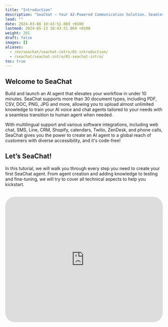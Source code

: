 ```yaml
---
title: "Introduction"
description: "SeaChat – Your AI-Powered Communication Solution. Seamlessly integrate AI and human agents with SeaChat's multilingual support for over 30 document types. Create your custom AI voice and chat agents in under 10 minutes, with easy transition to human support when needed. Enhance your workflow with SeaChat's diverse software integrations, including CRM, SMS, and phone calls. Start building your global customer reach today, code-free!"
lead: ""
date: 2024-03-08 10:43:51.069 +0100
lastmod: 2024-05-13 10:43:51.069 +0100
weight: 201
draft: false
images: []
aliases:
  - /en/seachat/seachat-intro/01-introduction/
  - /seachat/seachat-intro/01-seachat-intro/
toc: true
---
```


## Welcome to SeaChat

Build and launch an AI agent that elevates your workflow in under 10 minutes. SeaChat supports more than 30 document types, including PDF, CSV, DOC, PNG, JPG and more, allowing you to upload almost unlimited knowledge to train your AI voice and chat agents tailored to your needs with a seamless transition to human agent when needed.

With multilingual support and various software integrations, including web chat, SMS, Line, CRM, Shopify, calendars, Twilio, ZenDesk, and phone calls, SeaChat gives you the power to create an AI agent to a global reach of customers with diverse accessibility, and it's code-free!

## Let’s SeaChat!
In this tutorial, we will walk you through every step you need to create your first SeaChat agent. From agent creation and adding knowledge to testing and fine-tuning, we will try to cover all technical aspects to help you kickstart.

<br/>
<iframe width="100%" height="400" src="https://www.youtube.com/embed/?listType=playlist&list=PL8K7_LTqly44LeOocjDOpXH0svonxa0T0&index=1" title="YouTube video player" frameborder="0" allow="accelerometer; autoplay; clipboard-write; encrypted-media; gyroscope; picture-in-picture" allowfullscreen style="border-radius: 30px;"></iframe>
